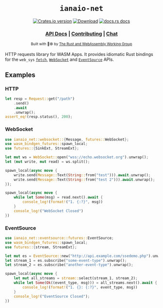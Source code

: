 <div align="center">

  <h1><code>ianaio-net</code></h1>

  <p>
    <a href="https://crates.io/crates/ianaio-net"><img src="https://img.shields.io/crates/v/ianaio-net.svg?style=flat-square" alt="Crates.io version" /></a>
    <a href="https://crates.io/crates/ianaio-net"><img src="https://img.shields.io/crates/d/ianaio-net.svg?style=flat-square" alt="Download" /></a>
    <a href="https://docs.rs/ianaio-net"><img src="https://img.shields.io/badge/docs-latest-blue.svg?style=flat-square" alt="docs.rs docs" /></a>
  </p>

  <h3>
    <a href="https://docs.rs/ianaio-net">API Docs</a>
    <span> | </span>
    <a href="https://github.com/rustwasm/ianaio/blob/master/CONTRIBUTING.md">Contributing</a>
    <span> | </span>
    <a href="https://discordapp.com/channels/442252698964721669/443151097398296587">Chat</a>
  </h3>

<sub>Built with 🦀🕸 by <a href="https://rustwasm.github.io/">The Rust and WebAssembly Working Group</a></sub>
</div>

HTTP requests library for WASM Apps. It provides idiomatic Rust bindings for the `web_sys` [`fetch`](https://developer.mozilla.org/en-US/docs/Web/API/Fetch_API), [`WebSocket`](https://developer.mozilla.org/en-US/docs/Web/API/WebSocket) and [`EventSource`](https://developer.mozilla.org/en-US/docs/Web/API/EventSource) APIs.

## Examples

### HTTP

```rust
let resp = Request::get("/path")
    .send()
    .await
    .unwrap();
assert_eq!(resp.status(), 200);
```

### WebSocket

```rust
use ianaio_net::websocket::{Message, futures::WebSocket};
use wasm_bindgen_futures::spawn_local;
use futures::{SinkExt, StreamExt};

let mut ws = WebSocket::open("wss://echo.websocket.org").unwrap();
let (mut write, mut read) = ws.split();

spawn_local(async move {
    write.send(Message::Text(String::from("test"))).await.unwrap();
    write.send(Message::Text(String::from("test 2"))).await.unwrap();
});

spawn_local(async move {
    while let Some(msg) = read.next().await {
        console_log!(format!("1. {:?}", msg))
    }
    console_log!("WebSocket Closed")
})
```

### EventSource

```rust
use ianaio_net::eventsource::futures::EventSource;
use wasm_bindgen_futures::spawn_local;
use futures::{stream, StreamExt};

let mut es = EventSource::new("http://api.example.com/ssedemo.php").unwrap();
let stream_1 = es.subscribe("some-event-type").unwrap();
let stream_2 = es.subscribe("another-event-type").unwrap();

spawn_local(async move {
    let mut all_streams = stream::select(stream_1, stream_2);
    while let Some(Ok((event_type, msg))) = all_streams.next().await {
        console_log!(format!("1. {}: {:?}", event_type, msg))
    }
    console_log!("EventSource Closed");
})
```
